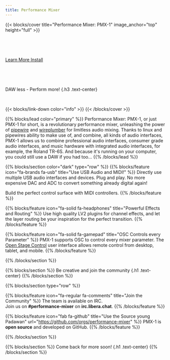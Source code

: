 ```yaml
---
title: Performance Mixer
---
```


{{< blocks/cover title="Performance Mixer: PMX-1"
    image_anchor="top" height="full" >}}

&nbsp;

&nbsp;

<a class="btn btn-lg btn-primary me-3 mb-4" href="/docs/">
  Learn More <i class="fas fa-arrow-alt-circle-right ms-2"></i>
</a>

<a class="btn btn-lg btn-secondary me-3 mb-4" href="/docs/getting-started/install/">
  Install <i class="fa-solid fa-floppy-disk"></i>
</a>

&nbsp;

&nbsp;

DAW less - Perform more!
{.h3 .text-center}

&nbsp;

{{< blocks/link-down color="info" >}}
{{< /blocks/cover >}}

{{% blocks/lead color="primary" %}}
Performance Mixer: PMX-1, or just PMX-1 for short, is a revolutionary
performance mixer, unleashing the power of [pipewire](http://pipewire.org/) and
[wireplumber](https://pipewire.pages.freedesktop.org/wireplumber/) for limitless
audio mixing. Thanks to linux and pipewires ability to make use of, and combine,
all kinds of audio interfaces, PMX-1 allows us to combine professional audio
interfaces, consumer grade audio interfaces, and music hardware with integrated
audio interfaces, for example, the Roland TR-6S. And because it's running on your
computer, you could still use a DAW if you had too...
{{% /blocks/lead %}}

{{% blocks/section color="dark" type="row" %}}
{{% blocks/feature icon="fa-brands fa-usb" title="Use USB Audio and MIDI!" %}}
Directly use multiple USB audio interfaces and devices. Plug and play. No more
expensive DAC and ADC to convert something already digital again!

Build the perfect control surface with MIDI controllers.
{{% /blocks/feature %}}

{{% blocks/feature icon="fa-solid fa-headphones"
                   title="Powerful Effects and Routing" %}}
Use high quality LV2 plugins for channel effects, and let the layer routing be
your inspiration for the perfect transition.
{{% /blocks/feature %}}

{{% blocks/feature icon="fa-solid fa-gamepad"
                   title="OSC Controls every Parameter" %}}
PMX-1 supports OSC to control every mixer parameter. The
[Open Stage Control](https://openstagecontrol.ammd.net/) user interface allows
remote control from desktop, tablet, and mobile.
{{% /blocks/feature %}}

{{% /blocks/section %}}

{{% blocks/section %}}
Be creative and join the community
{.h1 .text-center}
{{% /blocks/section %}}

{{% blocks/section type="row" %}}

{{% blocks/feature icon="fa-regular fa-comments" title="Join the Community" %}}
The team is available on IRC.<br>Join us on **#performance-mixer** on **irc.libera.chat**.
{{% /blocks/feature %}}

{{% blocks/feature icon="fab fa-github" title="Use the Source young Padawan"
                   url="https://github.com/orgs/performance-mixer" %}}
PMX-1 is **open source** and developed on GitHub.
{{% /blocks/feature %}}

{{% /blocks/section %}}

{{% blocks/section %}}
Come back for more soon!
{.h1 .text-center}
{{% /blocks/section %}}

